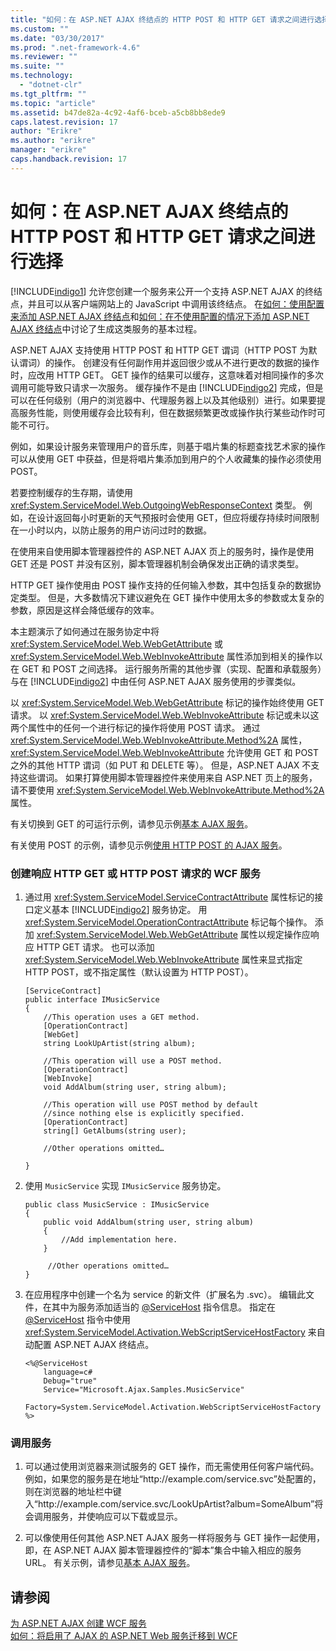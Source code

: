 ```yaml
---
title: "如何：在 ASP.NET AJAX 终结点的 HTTP POST 和 HTTP GET 请求之间进行选择 | Microsoft Docs"
ms.custom: ""
ms.date: "03/30/2017"
ms.prod: ".net-framework-4.6"
ms.reviewer: ""
ms.suite: ""
ms.technology: 
  - "dotnet-clr"
ms.tgt_pltfrm: ""
ms.topic: "article"
ms.assetid: b47de82a-4c92-4af6-bceb-a5cb8bb8ede9
caps.latest.revision: 17
author: "Erikre"
ms.author: "erikre"
manager: "erikre"
caps.handback.revision: 17
---
```

# 如何：在 ASP.NET AJAX 终结点的 HTTP POST 和 HTTP GET 请求之间进行选择
[!INCLUDE[indigo1](../../../../includes/indigo1-md.md)] 允许您创建一个服务来公开一个支持 ASP.NET AJAX 的终结点，并且可以从客户端网站上的 JavaScript 中调用该终结点。  在[如何：使用配置来添加 ASP.NET AJAX 终结点](../../../../docs/framework/wcf/feature-details/how-to-use-configuration-to-add-an-aspnet-ajax-endpoint.md)和[如何：在不使用配置的情况下添加 ASP.NET AJAX 终结点](../../../../docs/framework/wcf/feature-details/how-to-add-an-aspnet-ajax-endpoint-without-using-configuration.md)中讨论了生成这类服务的基本过程。  
  
 ASP.NET AJAX 支持使用 HTTP POST 和 HTTP GET 谓词（HTTP POST 为默认谓词）的操作。  创建没有任何副作用并返回很少或从不进行更改的数据的操作时，应改用 HTTP GET。  GET 操作的结果可以缓存，这意味着对相同操作的多次调用可能导致只请求一次服务。  缓存操作不是由 [!INCLUDE[indigo2](../../../../includes/indigo2-md.md)] 完成，但是可以在任何级别（用户的浏览器中、代理服务器上以及其他级别）进行。如果要提高服务性能，则使用缓存会比较有利，但在数据频繁更改或操作执行某些动作时可能不可行。  
  
 例如，如果设计服务来管理用户的音乐库，则基于唱片集的标题查找艺术家的操作可以从使用 GET 中获益，但是将唱片集添加到用户的个人收藏集的操作必须使用 POST。  
  
 若要控制缓存的生存期，请使用 <xref:System.ServiceModel.Web.OutgoingWebResponseContext> 类型。  例如，在设计返回每小时更新的天气预报时会使用 GET，但应将缓存持续时间限制在一小时以内，以防止服务的用户访问过时的数据。  
  
 在使用来自使用脚本管理器控件的 ASP.NET AJAX 页上的服务时，操作是使用 GET 还是 POST 并没有区别，脚本管理器机制会确保发出正确的请求类型。  
  
 HTTP GET 操作使用由 POST 操作支持的任何输入参数，其中包括复杂的数据协定类型。  但是，大多数情况下建议避免在 GET 操作中使用太多的参数或太复杂的参数，原因是这样会降低缓存的效率。  
  
 本主题演示了如何通过在服务协定中将 <xref:System.ServiceModel.Web.WebGetAttribute> 或 <xref:System.ServiceModel.Web.WebInvokeAttribute> 属性添加到相关的操作以在 GET 和 POST 之间选择。  运行服务所需的其他步骤（实现、配置和承载服务）与在 [!INCLUDE[indigo2](../../../../includes/indigo2-md.md)] 中由任何 ASP.NET AJAX 服务使用的步骤类似。  
  
 以 <xref:System.ServiceModel.Web.WebGetAttribute> 标记的操作始终使用 GET 请求。  以 <xref:System.ServiceModel.Web.WebInvokeAttribute> 标记或未以这两个属性中的任何一个进行标记的操作将使用 POST 请求。  通过 <xref:System.ServiceModel.Web.WebInvokeAttribute.Method%2A> 属性，<xref:System.ServiceModel.Web.WebInvokeAttribute> 允许使用 GET 和 POST 之外的其他 HTTP 谓词（如 PUT 和 DELETE 等）。  但是，ASP.NET AJAX 不支持这些谓词。  如果打算使用脚本管理器控件来使用来自 ASP.NET 页上的服务，请不要使用 <xref:System.ServiceModel.Web.WebInvokeAttribute.Method%2A> 属性。  
  
 有关切换到 GET 的可运行示例，请参见示例[基本 AJAX 服务](../../../../docs/framework/wcf/samples/basic-ajax-service.md)。  
  
 有关使用 POST 的示例，请参见示例[使用 HTTP POST 的 AJAX 服务](../../../../docs/framework/wcf/samples/ajax-service-using-http-post.md)。  
  
### 创建响应 HTTP GET 或 HTTP POST 请求的 WCF 服务  
  
1.  通过用 <xref:System.ServiceModel.ServiceContractAttribute> 属性标记的接口定义基本 [!INCLUDE[indigo2](../../../../includes/indigo2-md.md)] 服务协定。  用 <xref:System.ServiceModel.OperationContractAttribute> 标记每个操作。  添加 <xref:System.ServiceModel.Web.WebGetAttribute> 属性以规定操作应响应 HTTP GET 请求。  也可以添加 <xref:System.ServiceModel.Web.WebInvokeAttribute> 属性来显式指定 HTTP POST，或不指定属性（默认设置为 HTTP POST）。  
  
    ```  
    [ServiceContract]  
    public interface IMusicService  
    {  
        //This operation uses a GET method.  
        [OperationContract]  
        [WebGet]  
        string LookUpArtist(string album);  
  
        //This operation will use a POST method.  
        [OperationContract]  
        [WebInvoke]  
        void AddAlbum(string user, string album);  
  
        //This operation will use POST method by default  
        //since nothing else is explicitly specified.  
        [OperationContract]  
        string[] GetAlbums(string user);  
  
        //Other operations omitted…  
  
    }  
    ```  
  
2.  使用 `MusicService` 实现 `IMusicService` 服务协定。  
  
    ```  
    public class MusicService : IMusicService  
    {  
        public void AddAlbum(string user, string album)  
        {  
            //Add implementation here.  
        }  
  
         //Other operations omitted…  
    }  
    ```  
  
3.  在应用程序中创建一个名为 service 的新文件（扩展名为 .svc）。  编辑此文件，在其中为服务添加适当的 [@ServiceHost](../../../../docs/framework/configure-apps/file-schema/wcf-directive/servicehost.md) 指令信息。  指定在 [@ServiceHost](../../../../docs/framework/configure-apps/file-schema/wcf-directive/servicehost.md) 指令中使用 <xref:System.ServiceModel.Activation.WebScriptServiceHostFactory> 来自动配置 ASP.NET AJAX 终结点。  
  
    ```  
    <%@ServiceHost   
        language=c#   
        Debug="true"   
        Service="Microsoft.Ajax.Samples.MusicService"  
        Factory=System.ServiceModel.Activation.WebScriptServiceHostFactory  
    %>  
    ```  
  
### 调用服务  
  
1.  可以通过使用浏览器来测试服务的 GET 操作，而无需使用任何客户端代码。  例如，如果您的服务是在地址“http:\/\/example.com\/service.svc”处配置的，则在浏览器的地址栏中键入“http:\/\/example.com\/service.svc\/LookUpArtist?album\=SomeAlbum”将会调用服务，并使响应可以下载或显示。  
  
2.  可以像使用任何其他 ASP.NET AJAX 服务一样将服务与 GET 操作一起使用，即，在 ASP.NET AJAX 脚本管理器控件的“脚本”集合中输入相应的服务 URL。  有关示例，请参见[基本 AJAX 服务](../../../../docs/framework/wcf/samples/basic-ajax-service.md)。  
  
## 请参阅  
 [为 ASP.NET AJAX 创建 WCF 服务](../../../../docs/framework/wcf/feature-details/creating-wcf-services-for-aspnet-ajax.md)   
 [如何：将启用了 AJAX 的 ASP.NET Web 服务迁移到 WCF](../../../../docs/framework/wcf/feature-details/how-to-migrate-ajax-enabled-aspnet-web-services-to-wcf.md)